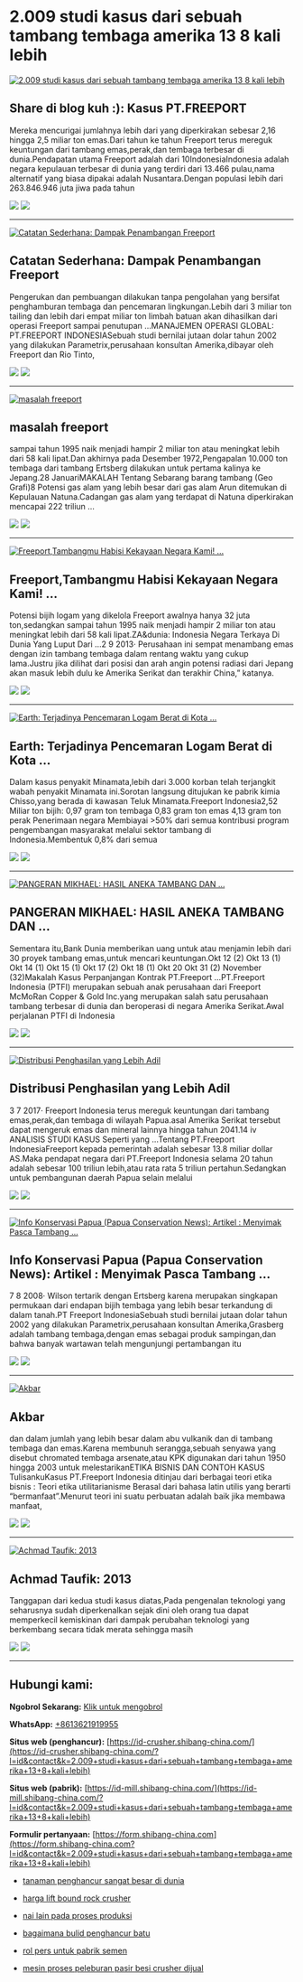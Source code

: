 # 2.009 studi kasus dari sebuah tambang tembaga amerika 13 8 kali lebih

<a href="https://swt.shibang-china.com/?l=id&img&k=2.009+studi+kasus+dari+sebuah+tambang+tembaga+amerika+13+8+kali+lebih" target="_blank">![2.009 studi kasus dari sebuah tambang tembaga amerika 13 8 kali lebih](http://static.shibang-china.com/all-800x300/751.jpg)</a>

## Share di blog kuh :): Kasus PT.FREEPORT
Mereka mencurigai jumlahnya lebih dari yang diperkirakan sebesar 2,16 hingga 2,5 miliar ton emas.Dari tahun ke tahun Freeport terus mereguk keuntungan dari tambang emas,perak,dan tembaga terbesar di dunia.Pendapatan utama Freeport adalah dari 10IndonesiaIndonesia adalah negara kepulauan terbesar di dunia yang terdiri dari 13.466 pulau,nama alternatif yang biasa dipakai adalah Nusantara.Dengan populasi lebih dari 263.846.946 juta jiwa pada tahun


<a href="https://whatsapp.shibangsoft.com/WhatsApp.php" target="_blank" title="WhatsApp">![](http://static.shibang-china.com/icon/whatsapp.png)</a> <a href="https://swt.shibang-china.com/?l=id&icon&k=2.009+studi+kasus+dari+sebuah+tambang+tembaga+amerika+13+8+kali+lebih" target="_blank">![](http://static.shibang-china.com/icon/chat-id.png)</a>

---

<a href="https://swt.shibang-china.com/?l=id&img&k=2.009+studi+kasus+dari+sebuah+tambang+tembaga+amerika+13+8+kali+lebih" target="_blank">![Catatan Sederhana: Dampak Penambangan Freeport](http://static.shibang-china.com/all-800x300/1495.jpg)</a>

## Catatan Sederhana: Dampak Penambangan Freeport
Pengerukan dan pembuangan dilakukan tanpa pengolahan yang bersifat penghamburan tembaga dan pencemaran lingkungan.Lebih dari 3 miliar ton tailing dan lebih dari empat miliar ton limbah batuan akan dihasilkan dari operasi Freeport sampai penutupan …MANAJEMEN OPERASI GLOBAL: PT.FREEPORT INDONESIASebuah studi bernilai jutaan dolar tahun 2002 yang dilakukan Parametrix,perusahaan konsultan Amerika,dibayar oleh Freeport dan Rio Tinto,


<a href="https://whatsapp.shibangsoft.com/WhatsApp.php" target="_blank" title="WhatsApp">![](http://static.shibang-china.com/icon/whatsapp.png)</a> <a href="https://swt.shibang-china.com/?l=id&icon&k=2.009+studi+kasus+dari+sebuah+tambang+tembaga+amerika+13+8+kali+lebih" target="_blank">![](http://static.shibang-china.com/icon/chat-id.png)</a>

---

<a href="https://swt.shibang-china.com/?l=id&img&k=2.009+studi+kasus+dari+sebuah+tambang+tembaga+amerika+13+8+kali+lebih" target="_blank">![masalah freeport](http://static.shibang-china.com/all-800x300/719.jpg)</a>

## masalah freeport
sampai tahun 1995 naik menjadi hampir 2 miliar ton atau meningkat lebih dari 58 kali lipat.Dan akhirnya pada Desember 1972,Pengapalan 10.000 ton tembaga dari tambang Ertsberg dilakukan untuk pertama kalinya ke Jepang.28 JanuariMAKALAH Tentang Sebarang barang tambang (Geo Grafi)8 Potensi gas alam yang lebih besar dari gas alam Arun ditemukan di Kepulauan Natuna.Cadangan gas alam yang terdapat di Natuna diperkirakan mencapai 222 triliun …


<a href="https://whatsapp.shibangsoft.com/WhatsApp.php" target="_blank" title="WhatsApp">![](http://static.shibang-china.com/icon/whatsapp.png)</a> <a href="https://swt.shibang-china.com/?l=id&icon&k=2.009+studi+kasus+dari+sebuah+tambang+tembaga+amerika+13+8+kali+lebih" target="_blank">![](http://static.shibang-china.com/icon/chat-id.png)</a>

---

<a href="https://swt.shibang-china.com/?l=id&img&k=2.009+studi+kasus+dari+sebuah+tambang+tembaga+amerika+13+8+kali+lebih" target="_blank">![Freeport,Tambangmu Habisi Kekayaan Negara Kami! …](http://static.shibang-china.com/all-800x300/226.jpg)</a>

## Freeport,Tambangmu Habisi Kekayaan Negara Kami! …
Potensi bijih logam yang dikelola Freeport awalnya hanya 32 juta ton,sedangkan sampai tahun 1995 naik menjadi hampir 2 miliar ton atau meningkat lebih dari 58 kali lipat.ZA&dunia: Indonesia Negara Terkaya Di Dunia Yang Luput Dari …2 9 2013· Perusahaan ini sempat menambang emas dengan izin tambang tembaga dalam rentang waktu yang cukup lama.Justru jika dilihat dari posisi dan arah angin potensi radiasi dari Jepang akan masuk lebih dulu ke Amerika Serikat dan terakhir China,” katanya.


<a href="https://whatsapp.shibangsoft.com/WhatsApp.php" target="_blank" title="WhatsApp">![](http://static.shibang-china.com/icon/whatsapp.png)</a> <a href="https://swt.shibang-china.com/?l=id&icon&k=2.009+studi+kasus+dari+sebuah+tambang+tembaga+amerika+13+8+kali+lebih" target="_blank">![](http://static.shibang-china.com/icon/chat-id.png)</a>

---

<a href="https://swt.shibang-china.com/?l=id&img&k=2.009+studi+kasus+dari+sebuah+tambang+tembaga+amerika+13+8+kali+lebih" target="_blank">![Earth: Terjadinya Pencemaran Logam Berat di Kota …](http://static.shibang-china.com/all-800x300/473.jpg)</a>

## Earth: Terjadinya Pencemaran Logam Berat di Kota …
Dalam kasus penyakit Minamata,lebih dari 3.000 korban telah terjangkit wabah penyakit Minamata ini.Sorotan langsung ditujukan ke pabrik kimia Chisso,yang berada di kawasan Teluk Minamata.Freeport Indonesia2,52 Miliar ton bijih: 0,97 gram ton tembaga 0,83 gram ton emas 4,13 gram ton perak Penerimaan negara Membiayai >50% dari semua kontribusi program pengembangan masyarakat melalui sektor tambang di Indonesia.Membentuk 0,8% dari semua


<a href="https://whatsapp.shibangsoft.com/WhatsApp.php" target="_blank" title="WhatsApp">![](http://static.shibang-china.com/icon/whatsapp.png)</a> <a href="https://swt.shibang-china.com/?l=id&icon&k=2.009+studi+kasus+dari+sebuah+tambang+tembaga+amerika+13+8+kali+lebih" target="_blank">![](http://static.shibang-china.com/icon/chat-id.png)</a>

---

<a href="https://swt.shibang-china.com/?l=id&img&k=2.009+studi+kasus+dari+sebuah+tambang+tembaga+amerika+13+8+kali+lebih" target="_blank">![PANGERAN MIKHAEL: HASIL ANEKA TAMBANG DAN …](http://static.shibang-china.com/all-800x300/670.jpg)</a>

## PANGERAN MIKHAEL: HASIL ANEKA TAMBANG DAN …
Sementara itu,Bank Dunia memberikan uang untuk atau menjamin lebih dari 30 proyek tambang emas,untuk mencari keuntungan.Okt 12 (2) Okt 13 (1) Okt 14 (1) Okt 15 (1) Okt 17 (2) Okt 18 (1) Okt 20 Okt 31 (2) November (32)Makalah Kasus Perpanjangan Kontrak PT.Freeport …PT.Freeport Indonesia (PTFI) merupakan sebuah anak perusahaan dari Freeport McMoRan Copper & Gold Inc.yang merupakan salah satu perusahaan tambang terbesar di dunia dan beroperasi di negara Amerika Serikat.Awal perjalanan PTFI di Indonesia


<a href="https://whatsapp.shibangsoft.com/WhatsApp.php" target="_blank" title="WhatsApp">![](http://static.shibang-china.com/icon/whatsapp.png)</a> <a href="https://swt.shibang-china.com/?l=id&icon&k=2.009+studi+kasus+dari+sebuah+tambang+tembaga+amerika+13+8+kali+lebih" target="_blank">![](http://static.shibang-china.com/icon/chat-id.png)</a>

---

<a href="https://swt.shibang-china.com/?l=id&img&k=2.009+studi+kasus+dari+sebuah+tambang+tembaga+amerika+13+8+kali+lebih" target="_blank">![Distribusi Penghasilan yang Lebih Adil](http://static.shibang-china.com/all-800x300/1034.jpg)</a>

## Distribusi Penghasilan yang Lebih Adil
3 7 2017· Freeport Indonesia terus mereguk keuntungan dari tambang emas,perak,dan tembaga di wilayah Papua.asal Amerika Serikat tersebut dapat mengeruk emas dan mineral lainnya hingga tahun 2041.14 iv ANALISIS STUDI KASUS Seperti yang …Tentang PT.Freeport IndonesiaFreeport kepada pemerintah adalah sebesar 13.8 miliar dollar AS.Maka pendapat negara dari PT.Freeport Indonesia selama 20 tahun adalah sebesar 100 triliun lebih,atau rata rata 5 triliun pertahun.Sedangkan untuk pembangunan daerah Papua selain melalui


<a href="https://whatsapp.shibangsoft.com/WhatsApp.php" target="_blank" title="WhatsApp">![](http://static.shibang-china.com/icon/whatsapp.png)</a> <a href="https://swt.shibang-china.com/?l=id&icon&k=2.009+studi+kasus+dari+sebuah+tambang+tembaga+amerika+13+8+kali+lebih" target="_blank">![](http://static.shibang-china.com/icon/chat-id.png)</a>

---

<a href="https://swt.shibang-china.com/?l=id&img&k=2.009+studi+kasus+dari+sebuah+tambang+tembaga+amerika+13+8+kali+lebih" target="_blank">![Info Konservasi Papua (Papua Conservation News): Artikel : Menyimak Pasca Tambang …](http://static.shibang-china.com/all-800x300/890.jpg)</a>

## Info Konservasi Papua (Papua Conservation News): Artikel : Menyimak Pasca Tambang …
7 8 2008· Wilson tertarik dengan Ertsberg karena merupakan singkapan permukaan dari endapan bijih tembaga yang lebih besar terkandung di dalam tanah.PT Freeport IndonesiaSebuah studi bernilai jutaan dolar tahun 2002 yang dilakukan Parametrix,perusahaan konsultan Amerika,Grasberg adalah tambang tembaga,dengan emas sebagai produk sampingan,dan bahwa banyak wartawan telah mengunjungi pertambangan itu


<a href="https://whatsapp.shibangsoft.com/WhatsApp.php" target="_blank" title="WhatsApp">![](http://static.shibang-china.com/icon/whatsapp.png)</a> <a href="https://swt.shibang-china.com/?l=id&icon&k=2.009+studi+kasus+dari+sebuah+tambang+tembaga+amerika+13+8+kali+lebih" target="_blank">![](http://static.shibang-china.com/icon/chat-id.png)</a>

---

<a href="https://swt.shibang-china.com/?l=id&img&k=2.009+studi+kasus+dari+sebuah+tambang+tembaga+amerika+13+8+kali+lebih" target="_blank">![Akbar](http://static.shibang-china.com/all-800x300/1039.jpg)</a>

## Akbar
dan dalam jumlah yang lebih besar dalam abu vulkanik dan di tambang tembaga dan emas.Karena membunuh serangga,sebuah senyawa yang disebut chromated tembaga arsenate,atau KPK digunakan dari tahun 1950 hingga 2003 untuk melestarikanETIKA BISNIS DAN CONTOH KASUS TulisankuKasus PT.Freeport Indonesia ditinjau dari berbagai teori etika bisnis : Teori etika utilitarianisme Berasal dari bahasa latin utilis yang berarti “bermanfaat”.Menurut teori ini suatu perbuatan adalah baik jika membawa manfaat,


<a href="https://whatsapp.shibangsoft.com/WhatsApp.php" target="_blank" title="WhatsApp">![](http://static.shibang-china.com/icon/whatsapp.png)</a> <a href="https://swt.shibang-china.com/?l=id&icon&k=2.009+studi+kasus+dari+sebuah+tambang+tembaga+amerika+13+8+kali+lebih" target="_blank">![](http://static.shibang-china.com/icon/chat-id.png)</a>

---

<a href="https://swt.shibang-china.com/?l=id&img&k=2.009+studi+kasus+dari+sebuah+tambang+tembaga+amerika+13+8+kali+lebih" target="_blank">![Achmad Taufik: 2013](http://static.shibang-china.com/all-800x300/96.jpg)</a>

## Achmad Taufik: 2013
Tanggapan dari kedua studi kasus diatas,Pada pengenalan teknologi yang seharusnya sudah diperkenalkan sejak dini oleh orang tua dapat memperkecil kemiskinan dari dampak perubahan teknologi yang berkembang secara tidak merata sehingga masih

<a href="https://whatsapp.shibangsoft.com/WhatsApp.php" target="_blank" title="WhatsApp">![](http://static.shibang-china.com/icon/whatsapp.png)</a> <a href="https://swt.shibang-china.com/?l=id&icon&k=2.009+studi+kasus+dari+sebuah+tambang+tembaga+amerika+13+8+kali+lebih" target="_blank">![](http://static.shibang-china.com/icon/chat-id.png)</a>

---
## Hubungi kami:

**Ngobrol Sekarang:** [Klik untuk mengobrol](https://swt.shibang-china.com?l=id&contact&k=2.009+studi+kasus+dari+sebuah+tambang+tembaga+amerika+13+8+kali+lebih)

**WhatsApp:**  [+8613621919955](https://whatsapp.shibangsoft.com/WhatsApp.php)

**Situs web (penghancur):** [https://id-crusher.shibang-china.com/](https://id-crusher.shibang-china.com/?l=id&contact&k=2.009+studi+kasus+dari+sebuah+tambang+tembaga+amerika+13+8+kali+lebih)

**Situs web (pabrik):** [https://id-mill.shibang-china.com/](https://id-mill.shibang-china.com/?l=id&contact&k=2.009+studi+kasus+dari+sebuah+tambang+tembaga+amerika+13+8+kali+lebih)

**Formulir pertanyaan:** [https://form.shibang-china.com](https://form.shibang-china.com?l=id&contact&k=2.009+studi+kasus+dari+sebuah+tambang+tembaga+amerika+13+8+kali+lebih)

* [tanaman penghancur sangat besar di dunia](../23/tanaman%20penghancur%20sangat%20besar%20di%20dunia.md)

* [harga lift bound rock crusher](../16/harga%20lift%20bound%20rock%20crusher.md)

* [nai lain pada proses produksi](../21/nai%20lain%20pada%20proses%20produksi.md)

* [bagaimana bulid penghancur batu](../23/bagaimana%20bulid%20penghancur%20batu.md)

* [rol pers untuk pabrik semen](../22/rol%20pers%20untuk%20pabrik%20semen.md)

* [mesin proses peleburan pasir besi crusher dijual](../20/mesin%20proses%20peleburan%20pasir%20besi%20crusher%20dijual.md)